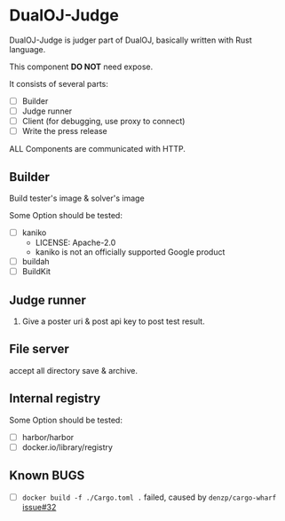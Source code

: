 # DualOJ-Judge

DualOJ-Judge is judger part of DualOJ, basically written with Rust language.

This component **DO NOT** need expose.

It consists of several parts:

- [ ] Builder
- [ ] Judge runner
- [ ] Client (for debugging, use proxy to connect)
- [ ] Write the press release

ALL Components are communicated with HTTP.

## Builder

Build tester's image & solver's image

Some Option should be tested:

- [ ] kaniko
  - LICENSE: Apache-2.0
  - kaniko is not an officially supported Google product
- [ ] buildah
- [ ] BuildKit

## Judge runner

1. Give a poster uri & post api key to post test result.

## File server

accept all directory save & archive.

## Internal registry

Some Option should be tested:

- [ ] harbor/harbor
- [ ] docker.io/library/registry

## Known BUGS

- [ ] `docker build -f ./Cargo.toml .` failed, caused by `denzp/cargo-wharf` [issue#32](https://github.com/denzp/cargo-wharf/issues/32)
